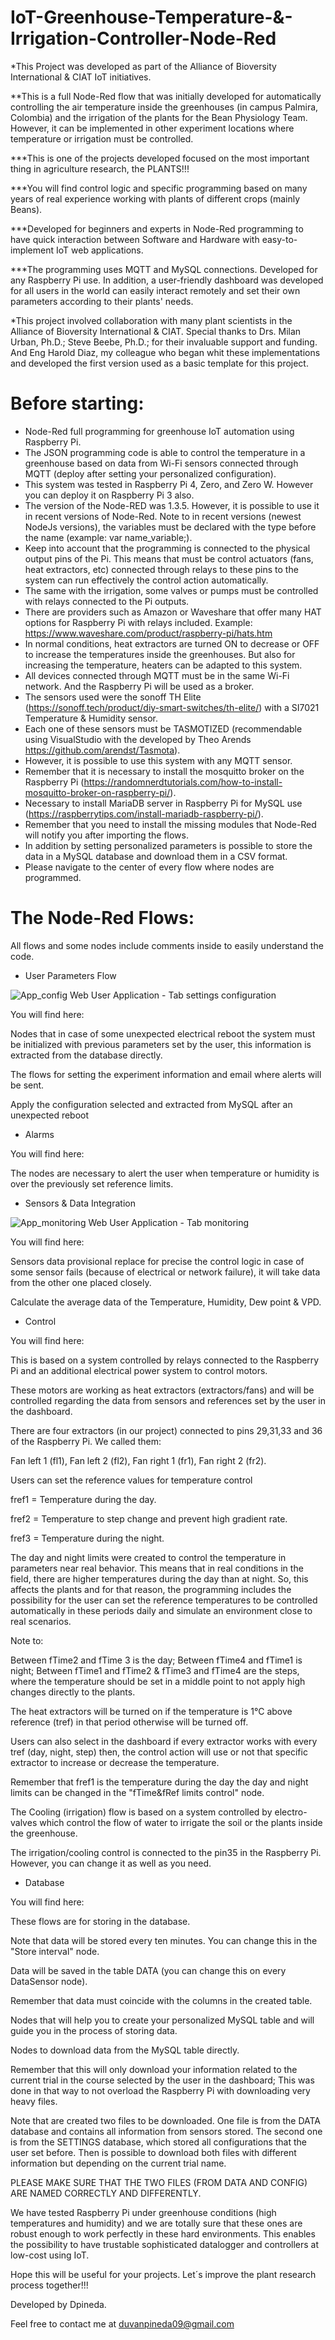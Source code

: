 # IoT-Greenhouse-Temperature-&-Irrigation-Controller-Node-Red
*This Project was developed as part of the Alliance of Bioversity International & CIAT IoT initiatives.

**This is a full Node-Red flow that was initially developed for automatically controlling the air temperature inside the greenhouses (in campus Palmira, Colombia) and the irrigation of the plants for the Bean Physiology Team. However, it can be implemented in other experiment locations where temperature or irrigation must be controlled.

***This is one of the projects developed focused on the most important thing in agriculture research, the PLANTS!!!

***You will find control logic and specific programming based on many years of real experience working with plants of different crops (mainly Beans).

***Developed for beginners and experts in Node-Red programming to have quick interaction between Software and Hardware with easy-to-implement IoT web applications.

***The programming uses MQTT and MySQL connections. Developed for any Raspberry Pi use. In addition, a user-friendly dashboard was developed for all users in the world can easily interact remotely and set their own parameters according to their plants' needs.

*This project involved collaboration with many plant scientists in the Alliance of Bioversity International & CIAT. Special thanks to Drs. Milan Urban, Ph.D.; Steve Beebe, Ph.D.; for their invaluable support and funding. And Eng Harold Diaz, my colleague who began whit these implementations and developed the first version used as a basic template for this project.

# Before starting:
- Node-Red full programming for greenhouse IoT automation using Raspberry Pi.
- The JSON programming code is able to control the temperature in a greenhouse based on data from Wi-Fi sensors connected through MQTT (deploy after setting your personalized configuration). 
- This system was tested in Raspberry Pi 4, Zero, and Zero W. However you can deploy it on Raspberry Pi 3 also.
- The version of the Node-RED was 1.3.5. However, it is possible to use it in recent versions of Node-Red. Note to in recent versions (newest NodeJs versions), the variables must be declared with the type before the name (example: var name_variable;).
- Keep into account that the programming is connected to the physical output pins of the Pi. This means that must be control actuators (fans, heat extractors, etc) connected through relays to these pins to the system can run effectively the control action automatically.
- The same with the irrigation, some valves or pumps must be controlled with relays connected to the Pi outputs.
- There are providers such as Amazon or Waveshare that offer many HAT options for Raspberry Pi with relays included. Example: https://www.waveshare.com/product/raspberry-pi/hats.htm
- In normal conditions, heat extractors are turned ON to decrease or OFF to increase the temperatures inside the greenhouses. But also for increasing the temperature, heaters can be adapted to this system.
- All devices connected through MQTT must be in the same Wi-Fi network. And the Raspberry Pi will be used as a broker.
- The sensors used were the sonoff TH Elite (https://sonoff.tech/product/diy-smart-switches/th-elite/) with a SI7021 Temperature & Humidity sensor.
- Each one of these sensors must be TASMOTIZED (recommendable using VisualStudio with the developed by Theo Arends https://github.com/arendst/Tasmota).
- However, it is possible to use this system with any MQTT sensor.
- Remember that it is necessary to install the mosquitto broker on the Raspberry Pi (https://randomnerdtutorials.com/how-to-install-mosquitto-broker-on-raspberry-pi/).
- Necessary to install MariaDB server in Raspberry Pi for MySQL use (https://raspberrytips.com/install-mariadb-raspberry-pi/).
- Remember that you need to install the missing modules that Node-Red will notify you after importing the flows.
- In addition by setting personalized parameters is possible to store the data in a MySQL database and download them in a CSV format.
- Please navigate to the center of every flow where nodes are programmed.

# The Node-Red Flows:

All flows and some nodes include comments inside to easily understand the code.

- User Parameters Flow

![App_config](https://github.com/Dpineda1996/IoT-MQTT-Temperature-Controller-Node-Red/assets/77678151/21a6499e-a738-4e1a-a2bf-7f4303fa4fdb)
Web User Application - Tab settings configuration

You will find here: 

Nodes that in case of some unexpected electrical reboot the system must be initialized with previous parameters set by the user, this information is extracted from the database directly.

The flows for setting the experiment information and email where alerts will be sent.

Apply the configuration selected and extracted from MySQL after an unexpected reboot

- Alarms

You will find here:

The nodes are necessary to alert the user when temperature or humidity is over the previously set reference limits.

- Sensors & Data Integration

![App_monitoring](https://github.com/Dpineda1996/IoT-MQTT-Temperature-Controller-Node-Red/assets/77678151/305aee5f-c282-40c1-8bf8-3358e7572709)
Web User Application - Tab monitoring

You will find here:

Sensors data provisional replace for precise the control logic in case of some sensor fails (because of electrical or network failure), it will take data from the other one placed closely.

Calculate the average data of the Temperature, Humidity, Dew point & VPD.

- Control

You will find here:

This is based on a system controlled by relays connected to the Raspberry Pi and an additional electrical power system to control motors.

These motors are working as heat extractors (extractors/fans) and will be controlled regarding the data from sensors and references set by the user in the dashboard.

There are four extractors (in our project) connected to pins 29,31,33 and 36 of the Raspberry Pi. We called them:

Fan left 1 (fl1), Fan left 2 (fl2), Fan right 1 (fr1), Fan right 2 (fr2).

Users can set the reference values for temperature control

fref1 = Temperature during the day. 

fref2 = Temperature to step change and prevent high gradient rate. 

fref3 = Temperature during the night.

The day and night limits were created to control the temperature in parameters near real behavior. This means that in real conditions in the field, there are higher temperatures during the day than at night. So, this affects the plants and for that reason, the programming includes the possibility for the user can set the reference temperatures to be controlled automatically in these periods daily and simulate an environment close to real scenarios.

Note to:

Between fTime2 and fTime 3 is the day; Between fTime4 and fTime1 is night; Between fTime1 and fTime2 & fTime3 and fTime4 are the steps, where the temperature should be set in a middle point to not apply high changes directly to the plants.

The heat extractors will be turned on if the temperature is 1°C above reference (tref) in that period otherwise will be turned off.

Users can also select in the dashboard if every extractor works with every tref  (day, night, step) then, the control action will use or not that specific extractor to increase or decrease the temperature.

Remember that fref1 is the temperature during the day the day and night limits can be changed in the "fTime&fRef limits control" node.

The Cooling (irrigation) flow is based on a system controlled by electro-valves which control the flow of water to irrigate the soil or the plants inside the greenhouse.

The irrigation/cooling control is connected to the pin35 in the Raspberry Pi. However, you can change it as well as you need.

- Database

You will find here:

These flows are for storing in the database.

Note that data will be stored every ten minutes. You can change this in the "Store interval" node.

Data will be saved in the table DATA (you can change this on every DataSensor node).

Remember that data must coincide with the columns in the created table.

Nodes that will help you to create your personalized MySQL table and will guide you in the process of storing data.

Nodes to download data from the MySQL table directly.

Remember that this will only download your information related to the current trial in the course selected by the user in the dashboard; This was done in that way to not overload the Raspberry Pi with downloading very heavy files.

Note that are created two files to be downloaded. One file is from the DATA database and contains all information from sensors stored. The second one is from the SETTINGS database, which stored all configurations that the user set before. Then is possible to download both files with different information but depending on the current trial name.

PLEASE MAKE SURE THAT THE TWO FILES (FROM DATA AND CONFIG) ARE NAMED CORRECTLY AND DIFFERENTLY.

We have tested Raspberry Pi under greenhouse conditions (high temperatures and humidity) and we are totally sure that these ones are robust enough to work perfectly in these hard environments. This enables the possibility to have trustable sophisticated datalogger and controllers at low-cost using IoT.

Hope this will be useful for your projects. Let´s improve the plant research process together!!!

Developed by Dpineda.

Feel free to contact me at duvanpineda09@gmail.com
